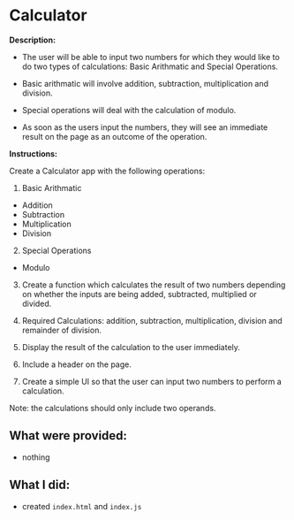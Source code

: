 # Calculator

**Description:**

- The user will be able to input two numbers for which they would like to do two types of calculations: Basic Arithmatic and Special Operations.

- Basic arithmatic will involve addition, subtraction, multiplication and division.

- Special operations will deal with the calculation of modulo.

- As soon as the users input the numbers, they will see an immediate result on the page as an outcome of the operation.

**Instructions:**

Create a Calculator app with the following operations:

1. Basic Arithmatic

- Addition
- Subtraction
- Multiplication
- Division

2. Special Operations

- Modulo

3. Create a function which calculates the result of two numbers depending on whether the inputs are being added, subtracted, multiplied or divided.

4. Required Calculations: addition, subtraction, multiplication, division and remainder of division.

5. Display the result of the calculation to the user immediately.

6. Include a header on the page.

7. Create a simple UI so that the user can input two numbers to perform a calculation.

Note: the calculations should only include two operands.

## What were provided:

- nothing

## What I did:

- created `index.html` and `index.js`
